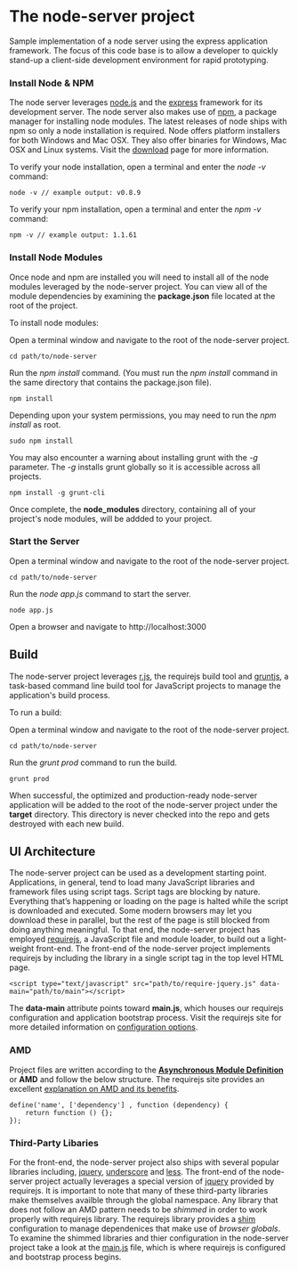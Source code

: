 # The node-server project
Sample implementation of a node server using the express application framework. The focus of this code base is to allow a developer to quickly stand-up a client-side development environment for rapid prototyping.

### Install Node & NPM
The node server leverages [node.js](http://nodejs.org/) and the [express](http://expressjs.com/) framework for its development server. The node server also makes use of [npm](https://npmjs.org/), a package manager for installing node modules. The latest releases of node ships with npm so only a node installation is required. Node offers platform installers for both Windows and Mac OSX. They also offer binaries for Windows, Mac OSX and Linux systems. Visit the [download](http://nodejs.org/download/) page for more information.

To verify your node installation, open a terminal and enter the _node -v_ command:

    node -v // example output: v0.8.9

To verify your npm installation, open a terminal and enter the _npm -v_ command:

    npm -v // example output: 1.1.61

### Install Node Modules
Once node and npm are installed you will need to install all of the node modules leveraged by the node-server project. You can view all of the module dependencies by examining the **package.json** file located at the root of the project.

To install node modules:

Open a terminal window and navigate to the root of the node-server project.

    cd path/to/node-server

Run the _npm install_ command. (You must run the _npm install_ command in the same directory that contains the package.json file).

    npm install

Depending upon your system permissions, you may need to run the _npm install_ as root.

    sudo npm install
    
You may also encounter a warning about installing grunt with the _-g_ parameter. The _-g_ installs grunt globally so it is accessible across all projects.

    npm install -g grunt-cli

Once complete, the **node_modules** directory, containing all of your project's node modules, will be addded to your project.

### Start the Server
Open a terminal window and navigate to the root of the node-server project.

    cd path/to/node-server

Run the _node app.js_ command to start the server.

    node app.js

Open a browser and navigate to http://localhost:3000

## Build
The node-server project leverages [r.js](http://requirejs.org/docs/optimization.html), the requirejs build tool and [gruntjs](http://gruntjs.com/), a task-based command line build tool for JavaScript projects to manage the application's build process.

To run a build:

Open a terminal window and navigate to the root of the node-server project.
    
    cd path/to/node-server
    
Run the _grunt prod_ command to run the build.

    grunt prod
    
When successful, the optimized and production-ready node-server application will be added to the root of the node-server project under the **target** directory. This directory is never checked into the repo and gets destroyed with each new build.

## UI Architecture
The node-server project can be used as a development starting point. Applications, in general, tend to load many JavaScript libraries and framework files using script tags. Script tags are blocking by nature. Everything that’s happening or loading on the page is halted while the script is downloaded and executed. Some modern browsers may let you download these in parallel, but the rest of the page is still blocked from doing anything meaningful. To that end, the node-server project has employed [requirejs](http://requirejs.org/), a JavaScript file and module loader, to build out a light-weight front-end. The front-end of the node-server project implements requirejs by including the library in a single script tag in the top level HTML page.

    <script type="text/javascript" src="path/to/require-jquery.js" data-main="path/to/main"></script>

The **data-main** attribute points toward **main.js**, which houses our requirejs configuration and application bootstrap process. Visit the requirejs site for more detailed information on [configuration options](http://requirejs.org/docs/api.html#config).

### AMD
Project files are written according to the **[Asynchronous Module Definition](https://github.com/amdjs/amdjs-api/wiki/AMD)** or **AMD** and follow the below structure. The requirejs site provides an excellent [explanation on AMD and its benefits](http://requirejs.org/docs/whyamd.html).

    define('name', ['dependency'] , function (dependency) {
        return function () {};
    });

### Third-Party Libaries
For the front-end, the node-server project also ships with several popular libraries including, [jquery](http://jquery.com/), [underscore](http://underscorejs.org/) and [less](http://lesscss.org/). The front-end of the node-server project actually leverages a special version of [jquery](http://requirejs.org/docs/jquery.html) provided by requirejs. It is important to note that many of these third-party libraries make themselves availble through the global namespace. Any library that does not follow an AMD pattern needs to be _shimmed_ in order to work properly with requirejs library. The requirejs library provides a [shim](http://requirejs.org/docs/api.html#config-shim) configuration to manage dependenices that make use of _browser globals_. To examine the shimmed libraries and thier configuration in the node-server project take a look at the [main.js](https://github.com/mpolizzotti/node-server/blob/master/public/js/src/main.js) file, which is where requirejs is configured and bootstrap process begins.
